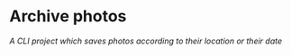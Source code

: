 # Archive photos
  
_A CLI project which saves photos according to their location or their date_
  
